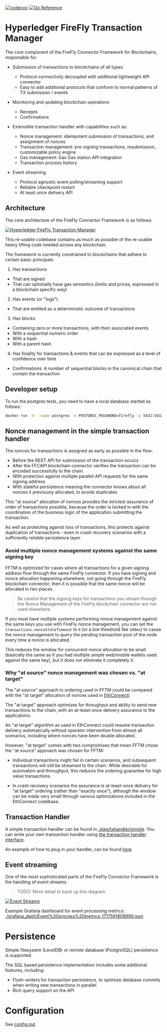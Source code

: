 [![codecov](https://codecov.io/gh/hyperledger/firefly-transaction-manager/branch/main/graph/badge.svg?token=G6TaoNNBx9)](https://codecov.io/gh/hyperledger/firefly-transaction-manager) [![Go Reference](https://pkg.go.dev/badge/github.com/hyperledger/firefly-transaction-manager.svg)](https://pkg.go.dev/github.com/hyperledger/firefly-transaction-manager)

# Hyperledger FireFly Transaction Manager

The core component of the FireFly Connector Framework for Blockchains, responsible for:

- Submission of transactions to blockchains of all types
  - Protocol connectivity decoupled with additional lightweight API connector
  - Easy to add additional protocols that conform to normal patterns of TX submission / events

- Monitoring and updating blockchain operations
  - Receipts
  - Confirmations

- Extensible transaction handler with capabilities such as:
  - Nonce management: idempotent submission of transactions, and assignment of nonces 
  - Transaction management: pre-signing transactions, resubmission, customizable policy engine
  - Gas management: Gas Gas station API integration
  - Transaction process history

- Event streaming
  - Protocol agnostic event polling/streaming support
  - Reliable checkpoint restart
  - At least once delivery API

## Architecture

The core architecture of the FireFly Connector Framework is as follows:

[![Hyperledger FireFly Transaction Manager](./images/firefly_connector_framework_architecture.jpg)](./images/firefly_connector_framework_architecture.jpg)

This re-usable codebase contains as much as possible of the re-usable heavy lifting code needed across any blockchain.

The framework is currently constrained to blockchains that adhere to certain basic principals:

1. Has transactions
  - That are signed
  - That can optionally have gas semantics (limits and prices, expressed in a blockchain specific way)
2. Has events (or "logs")
  - That are emitted as a deterministic outcome of transactions
3. Has blocks
  - Containing zero or more transactions, with their associated events
  - With a sequential numeric order
  - With a hash
  - With a parent hash
4. Has finality for transactions & events that can be expressed as a level of confidence over time
  - Confirmations: A number of sequential blocks in the canonical chain that contain the transaction

## Developer setup

To run the postgres tests, you need to have a local database started as follows:

```bash
docker run -d --name postgres -e POSTGRES_PASSWORD=f1refly -p 5432:5432 postgres
```

## Nonce management in the simple transaction handler

The nonces for transactions is assigned as early as possible in the flow:
- Before the REST API for submission of the transaction occurs
- After the FFCAPI blockchain connector verifies the transaction can be encoded successfully to the chain
- With protection against multiple parallel API requests for the same signing address
- With stateful persistence meaning the connector knows about all nonces it previously allocated, to avoids duplicates

This "at source" allocation of nonces provides the strictest assurance of order of transactions possible,
because the order is locked in with the coordination of the business logic of the application submitting the transaction.

As well as protecting against loss of transactions, this protects against duplication of transactions - even in crash
recovery scenarios with a sufficiently reliable persistence layer.

### Avoid multiple nonce management systems against the same signing key

FFTM is optimized for cases where all transactions for a given signing address flow through the
same FireFly connector. If you have signing and nonce allocation happening elsewhere, not going through the
FireFly blockchain connector, then it is possible that the same nonce will be allocated in two places.

> Be careful that the signing keys for transactions you stream through the Nonce Management of the FireFly
> blockchain connector are not used elsewhere.

If you must have multiple systems performing nonce management against the same keys you use with FireFly nonce management,
you can set the `transactions.nonceStateTimeout` to `0` (or a low threshold like `100ms`) to cause the nonce management
to query the pending transaction pool of the node every time a nonce is allocated.

This reduces the window for concurrent nonce allocation to be small (basically the same as if you had
multiple simple web/mobile wallets used against the same key), but it does not eliminate it completely it.

### Why "at source" nonce management was chosen vs. "at target"

The "at source" approach to ordering used in FFTM could be compared with the "at target" allocation of nonces used in
[EthConnect](https://github.com/hyperledger/firefly-ethconnect)).

The "at target" approach optimizes for throughput and ability to send new transactions to the chain,
with an at-least-once delivery assurance to the applications.

An "at target" algorithm as used in EthConnect could resume transaction delivery automatically without operator intervention
from almost all scenarios, including where nonces have been double allocated.

However, "at target" comes with two compromises that mean FFTM chose the "at source" approach was chosen for FFTM:

- Individual transactions might fail in certain scenarios, and subsequent transactions will still be streamed to the chain.
  While desirable for automation and throughput, this reduces the ordering guarantee for high value transactions.

- In crash recovery scenarios the assurance is at-least-once delivery for "at target" ordering (rather than "exactly once"),
  although the window can be made very small through various optimizations included in the EthConnect codebase.

## Transaction Handler

A simple transaction handler can be found in [./pkg/txhandler/simple](./pkg/txhandler/simple). You can write your own transaction
handler using [the transaction handler interface](./pkg/txhandler/txhandler.go).

An example of how to plug in your handler, can be found [here](https://github.com/hyperledger/firefly-evmconnect/blob/a4b3b15dc4fa1ac93ad9f829d23e4574a4c71f01/cmd/evmconnect.go#L66)

## Event streaming

One of the most sophisticated parts of the FireFly Connector Framework is the handling of event streams.

> TODO: More detail to back up this diagram.

[![Event Streams](./images/fftm_event_streams_architecture.jpg)](./images/fftm_event_streams_architecture.jpg)

Example Grafana dashboard for event processing metrics: [./grafana_dash/Event%20process%20metrics-1717591808999.json](./grafana_dash/Event%20process%20metrics-1717591808999.json)

# Persistence

Simple filesystem (LevelDB) or remote database (PostgreSQL) persistence is supported.

The SQL based persistence implementation includes some additional features, including:
- Flush-writers for transaction persistence, to optimize database commits when writing new transactions in parallel
- Rich query support on the API

# Configuration

See [config.md](./config.md)
